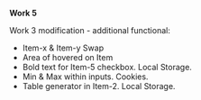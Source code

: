 <b>Work 5</b>
<p>Work 3 modification - additional functional:</p>
<ul>
    <li>Item-x & Item-y Swap</li>
    <li>Area of hovered on Item</li>
    <li>Bold text for Item-5 checkbox. Local Storage.</li>
    <li>Min & Max within inputs. Cookies.</li>
    <li>Table generator in Item-2. Local Storage.</li>
</ul>